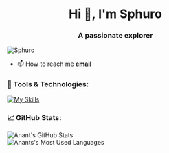 <h1 align="center">Hi 👋, I'm Sphuro</h1>
<h3 align="center">A passionate explorer</h3>

<p align="left"> <img src="https://komarev.com/ghpvc/?username=Sphuro&label=Profile%20views&color=0e75b6&style=flat" alt="Sphuro" /> </p>

<!-- <p align="left"> <a href="https://github.com/ryo-ma/github-profile-trophy"><img src="https://github-profile-trophy.vercel.app/?username=Sphuro" alt="Sphuro" /></a> </p>

- 🔭 I’m currently working on **making a bootloader**

- 🌱 I’m currently learning **pcb designing, ML, kernel development**

- 👯 I’m looking to collaborate on **kernel development**

- 🤝 I’m looking for help with **pcb designing**
-  I'm interested in cybersecurity
-->

- 📫 How to reach me [**email**](oneyebot@gmail.com)

### 🔧 Tools & Technologies:

[![My Skills](https://skillicons.dev/icons?i=c,cpp,py,rust,bash,git,github,linux,kicad,figma,arch,vim,neovim&theme=dark)](https://skillicons.dev)

### 📈 GitHub Stats:

![Anant's GitHub Stats](https://github-readme-stats.vercel.app/api?username=sphuro&show_icons=true&theme=github_dark)  
![Anants's Most Used Languages](https://github-readme-stats.vercel.app/api/top-langs/?username=sphuro&theme=github_dark&layout=compact)
